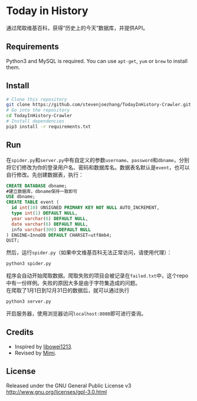 # Today in History

通过爬取维基百科，获得“历史上的今天”数据库，并提供API。

## Requirements
Python3 and MySQL is required. You can use `apt-get`, `yum` or `brew` to install them.

## Install
```bash
# Clone this repository
git clone https://github.com/stevenjoezhang/TodayInHistory-Crawler.git
# Go into the repository
cd TodayInHistory-Crawler
# Install dependencies
pip3 install -r requirements.txt
```

## Run
在`spider.py`和`server.py`中有自定义的参数`username`、`password`和`dbname`，分别将它们修改为你的登录用户名、密码和数据库名。数据表名默认是`event`，也可以自行修改。先创建数据表，执行：
```sql
CREATE DATABASE dbname;
#建立数据库，dbname保持一致即可
USE dbname;
CREATE TABLE event (
  id int(10) UNSIGNED PRIMARY KEY NOT NULL AUTO_INCREMENT,
  type int(1) DEFAULT NULL,
  year varchar(6) DEFAULT NULL,
  date varchar(6) DEFAULT NULL,
  info varchar(300) DEFAULT NULL
) ENGINE=InnoDB DEFAULT CHARSET=utf8mb4;
QUIT;
```
然后，运行`spider.py`（如果中文维基百科无法正常访问，请使用代理）：
```bash
python3 spider.py
```  
程序会自动开始爬取数据。爬取失败的项目会被记录在`failed.txt`中，这个repo中有一份样例。失败的原因大多是由于字符集造成的问题。  
在爬取了1月1日到12月31日的数据后，就可以通过执行
```bash
python3 server.py
```
开启服务器，使用浏览器访问`localhost:8080`即可进行查询。

## Credits
* Inspired by [libowei1213](http://libowei.net).
* Revised by [Mimi](https://zhangshuqiao.org).

## License
Released under the GNU General Public License v3  
http://www.gnu.org/licenses/gpl-3.0.html
